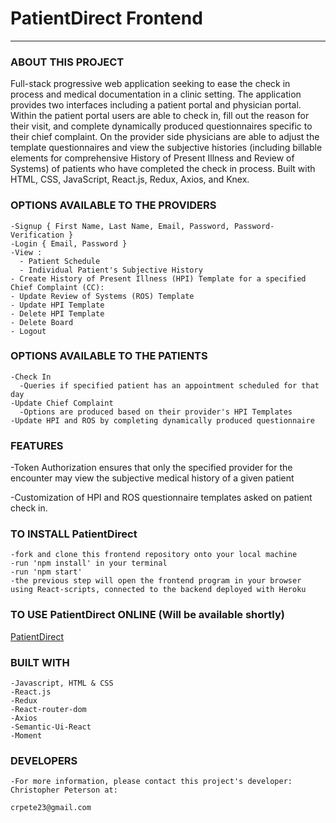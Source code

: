 # PatientDirect Frontend
------------------------------

### ABOUT THIS PROJECT

Full-stack progressive web application seeking to ease the check in process and medical documentation in a clinic setting. The application provides two interfaces including a patient portal and physician portal. Within the patient portal users are able to check in, fill out the reason for their visit, and complete dynamically produced questionnaires specific to their chief complaint. On the provider side physicians are able to adjust the template questionnaires and view the subjective histories (including billable elements for comprehensive History of Present Illness and Review of Systems) of patients who have completed the check in process. Built with HTML, CSS, JavaScript, React.js, Redux, Axios, and Knex.

### OPTIONS AVAILABLE TO THE PROVIDERS

    -Signup { First Name, Last Name, Email, Password, Password-Verification }
    -Login { Email, Password }
    -View :
      - Patient Schedule
      - Individual Patient's Subjective History
    - Create History of Present Illness (HPI) Template for a specified Chief Complaint (CC):
    - Update Review of Systems (ROS) Template
    - Update HPI Template
    - Delete HPI Template
    - Delete Board
    - Logout  

### OPTIONS AVAILABLE TO THE PATIENTS

    -Check In
      -Queries if specified patient has an appointment scheduled for that day
    -Update Chief Complaint
      -Options are produced based on their provider's HPI Templates
    -Update HPI and ROS by completing dynamically produced questionnaire


### FEATURES

-Token Authorization ensures that only the specified provider for the encounter may view the subjective medical history of a given patient

-Customization of HPI and ROS questionnaire templates asked on patient check in.


### TO INSTALL PatientDirect

    -fork and clone this frontend repository onto your local machine
    -run 'npm install' in your terminal
    -run 'npm start'
    -the previous step will open the frontend program in your browser using React-scripts, connected to the backend deployed with Heroku


### TO USE PatientDirect ONLINE (Will be available shortly)

<a href="">PatientDirect</a>

### BUILT WITH

    -Javascript, HTML & CSS
    -React.js
    -Redux
    -React-router-dom
    -Axios
    -Semantic-Ui-React
    -Moment

### DEVELOPERS

    -For more information, please contact this project's developer: Christopher Peterson at:   

    crpete23@gmail.com
